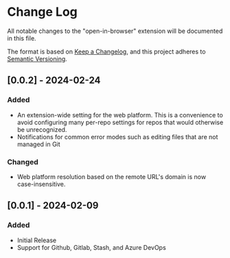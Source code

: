 # Change Log

All notable changes to the "open-in-browser" extension will be documented in this file.

The format is based on [Keep a Changelog](https://keepachangelog.com/en/1.1.0/),
and this project adheres to [Semantic Versioning](https://semver.org/spec/v2.0.0.html).

## [0.0.2] - 2024-02-24

### Added

- An extension-wide setting for the web platform. This is a convenience to avoid configuring many per-repo settings for repos that would otherwise be unrecognized.
- Notifications for common error modes such as editing files that are not managed in Git

### Changed

- Web platform resolution based on the remote URL's domain is now case-insensitive.

## [0.0.1] - 2024-02-09

### Added

- Initial Release
- Support for Github, Gitlab, Stash, and Azure DevOps

